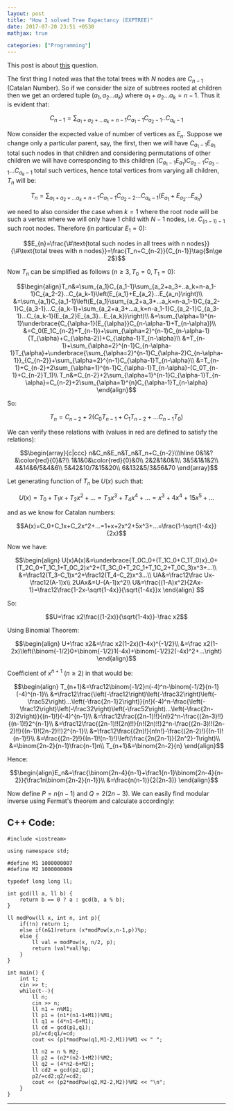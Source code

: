 ```yaml
---
layout: post
title: "How I solved Tree Expectancy (EXPTREE)"
date: 2017-07-20 23:51 +0530
mathjax: true

categories: ["Programming"]
---
```

This post is about [this](https://www.codechef.com/JULY17/problems/EXPTREE) question.

The first thing I noted was that the total trees with $N$ nodes are $C_{n-1}$ (Catalan Number). So if we consider the size of subtrees rooted at children then we get an ordered tuple $(a_1, a_2 ... a_k)$ where $a_1+a_2 ... a_k=n-1$. Thus it is evident that:

$$C_{n-1} = \sum_{a_1+a_2+...a_k=n-1}C_{a_1-1}C_{a_2-1}..C_{a_k-1}\tag{$n\ge 1$}$$

Now consider the expected value of number of vertices as $E_n$. Suppose we change only a particular parent, say, the first, then we will have $C_{a_1-1}E_{a_1}$ total such nodes in that children and considering permutations of other children we will have corresponding to this children $(C_{a_1-1}E_{a_1})C_{a_2-1}C_{a_3-1}...C_{a_k-1}$ total such vertices, hence total vertices from varying all children, $T_n$ will be:

$$T_n=\sum_{a_1+a_2+...a_k=n-1}C_{a_1-1}C_{a_2-2}...C_{a_k-1}\left(E_{a_1}+E_{a_2}...E_{a_n}\right)\tag{$n\ge 1$}$$

we need to also consider the case when $k=1$ where the root node will be such a vertex where we will only have $1$ child with $N-1$ nodes, i.e. $C_{(n-1)-1}$ such root nodes. Therefore (in particular $E_1=0$):

$$E_{n}=\frac{\#\text{total such nodes in all trees with n nodes}}{\#\text{total trees with n nodes}}=\frac{T_n+C_{n-2}}{C_{n-1}}\tag{$n\ge 2$}$$

Now $T_n$ can be simplified as follows ($n\ge 3, T_0=0, T_1=0$):

$$\begin{align}T_n&=\sum_{a_1}C_{a_1-1}\sum_{a_2+a_3+..a_k=n-a_1-1}C_{a_2-2}...C_{a_k-1}\left(E_{a_1}+E_{a_2}...E_{a_n}\right)\\
&=\sum_{a_1}C_{a_1-1}\left(E_{a_1}\sum_{a_2+a_3+...a_k=n-a_1-1}C_{a_2-1}C_{a_3-1}...C_{a_k-1}+\sum_{a_2+a_3+...a_k=n-a_1-1}C_{a_2-1}C_{a_3-1}...C_{a_k-1}(E_{a_2}E_{a_3}...E_{a_k})\right)\\
&=\sum_{\alpha=1}^{n-1}\underbrace{C_{\alpha-1}(E_{\alpha}}C_{n-\alpha-1}+T_{n-\alpha})\\
&=C_0(E_1C_{n-2}+T_{n-1})+\sum_{\alpha=2}^{n-1}C_{n-\alpha-1}(T_{\alpha}+C_{\alpha-2})+C_{\alpha-1}T_{n-\alpha}\\
&=T_{n-1}+\sum_{\alpha=2}^{n-1}C_{n-\alpha-1}T_{\alpha}+\underbrace{\sum_{\alpha=2}^{n-1}C_{\alpha-2}C_{n-\alpha-1}}_{C_{n-2}}+\sum_{\alpha=2}^{n-1}C_{\alpha-1}T_{n-\alpha}\\
&=T_{n-1}+C_{n-2}+2\sum_{\alpha=1}^{n-1}C_{\alpha-1}T_{n-\alpha}-(C_0T_{n-1}+C_{n-2}T_1)\\
T_n&=C_{n-2}+2\sum_{\alpha=1}^{n-1}C_{\alpha-1}T_{n-\alpha}=C_{n-2}+2\sum_{\alpha=1}^{n}C_{\alpha-1}T_{n-\alpha}
\end{align}$$

So:

$$T_n=C_{n-2}+2(C_0T_{n-1}+C_1T_{n-2}+...C_{n-1}T_0)\tag{$n\ge3$}$$

We can verify these relations with (values in red are defined to satisfy the relations):

$$\begin{array}{c|ccc}
n&C_n&E_n&T_n&T_n+C_{n-2}\\\hline
0&1&?&\color{red}{0}&?\\
1&1&0&\color{red}{0}&0\\
2&2&1&0&1\\
3&5&1&1&2\\
4&14&6/5&4&6\\
5&42&10/7&15&20\\
6&132&5/3&56&70
\end{array}$$

Let generating function of $T_n$ be $U(x)$ such that:

$$U(x)=T_0+T_1x+T_2x^2+...=T_3x^3+T_4x^4+...=x^3+4x^4+15x^5+...$$

and as we know for Catalan numbers:

$$A(x)=C_0+C_1x+C_2x^2+...=1+x+2x^2+5x^3+...=\frac{1-\sqrt{1-4x}}{2x}$$

Now we have:

$$\begin{align}
U(x)A(x)&=\underbrace{T_0C_0+(T_1C_0+C_1T_0)x}_0+(T_2C_0+T_1C_1+T_0C_2)x^2+(T_3C_0+T_2C_1+T_1C_2+T_0C_3)x^3+...\\
&=\frac12(T_3-C_1)x^2+\frac12(T_4-C_2)x^3...\\
UA&=\frac12\frac Ux-\frac12(A-1)x\\
2UAx&=U-(A-1)x^2\\
U&=\frac{(1-A)x^2}{2Ax-1}=\frac12\frac{1-2x-\sqrt{1-4x}}{\sqrt{1-4x}}x
\end{align}
$$

So:

$$U=\frac x2\frac{(1-2x)}{\sqrt{1-4x}}-\frac x2$$

Using Binomial Theorem:

$$\begin{align}
U+\frac x2&=\frac x2(1-2x)(1-4x)^{-1/2}\\
&=\frac x2(1-2x)\left(\binom{-1/2}0+\binom{-1/2}1(-4x)+\binom{-1/2}2(-4x)^2+...\right)
\end{align}$$

Coefficient of $x^{n+1}$ ($n\ge 2$) in that would be:

$$\begin{align}
T_{n+1}&=\frac12\binom{-1/2}n(-4)^n-\binom{-1/2}{n-1}(-4)^{n-1}\\
&=\frac12\frac{\left(-\frac12\right)\left(-\frac32\right)\left(-\frac52\right)...\left(-\frac{2n-1}2\right)}{n!}(-4)^n-\frac{\left(-\frac12\right)\left(-\frac32\right)\left(-\frac52\right)...\left(-\frac{2n-3}2\right)}{(n-1)!}(-4)^{n-1}\\
&=\frac12\frac{(2n-1)!!}{n!}2^n-\frac{(2n-3)!!}{(n-1)!}2^{n-1}\\
&=\frac12\frac{(2n-1)!!(2n)!!}{n!(2n)!!}2^n-\frac{(2n-3)!!(2n-2)!!}{(n-1)!(2n-2)!!}2^{n-1}\\
&=\frac12\frac{(2n)!}{n!n!}-\frac{(2n-2)!}{(n-1)!(n-1)!}\\
&=\frac{(2n-2)!}{(n-1)!(n-1)!}\left(\frac{2n(2n-1)}{2n^2}-1\right)\\
&=\binom{2n-2}{n-1}\frac{n-1}n\\
T_{n+1}&=\binom{2n-2}{n}
\end{align}$$

Hence:

$$\begin{align}E_n&=\frac{\binom{2n-4}{n-1}+\frac1{n-1}\binom{2n-4}{n-2}}{\frac1n\binom{2n-2}{n-1}}\\
&=\frac{n(n-1)}{2(2n-3)}
\end{align}$$

Now define $P=n(n-1)$ and $Q=2(2n-3)$. We can easily find modular inverse using Fermat's theorem and calculate accordingly:

## C++ Code:
```
#include <iostream>

using namespace std;

#define M1 1000000007
#define M2 1000000009

typedef long long ll;

int gcd(ll a, ll b) {
    return b == 0 ? a : gcd(b, a % b);
}

ll modPow(ll x, int n, int p){
    if(!n) return 1;
    else if(n&1)return (x*modPow(x,n-1,p))%p;
    else {
        ll val = modPow(x, n/2, p);
        return (val*val)%p;
    }
}

int main() {
    int t;
    cin >> t;
    while(t--){
        ll n;
        cin >> n;
        ll n1 = n%M1;
        ll p1 = (n1*(n1-1+M1))%M1;
        ll q1 = (4*n1-6+M1);
        ll cd = gcd(p1,q1);
        p1/=cd;q1/=cd;
        cout << (p1*modPow(q1,M1-2,M1))%M1 << " ";

        ll n2 = n % M2;
        ll p2 = (n2*(n2-1+M2))%M2;
        ll q2 = (4*n2-6+M2);
        ll cd2 = gcd(p2,q2);
        p2/=cd2;q2/=cd2;
        cout << (p2*modPow(q2,M2-2,M2))%M2 << "\n";
    }
}
```

___
